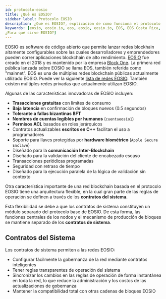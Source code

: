 ```yaml
---
id: protocolo-eosio
title: ¿Qué es EOSIO?
sidebar_label: Protocolo EOSIO
description: ¿Qué es EOSIO?, explicacion de como funciona el protocolo EOSIO
keywords: [eosio, eosio.io, eos, eosio, eosio.io, EOS, EOS Costa Rica, ¿Qué es un protocolo?,
¿Para qué sirve EOSIO?]
---
```


EOSIO es software de código abierto que permite lanzar redes blockhain altamente configurables sobre las cuales desarrolladores y emprendedores pueden correr aplicaciones blockchain de alto rendimiento. [EOSIO](https://eos.io/) fue creado en el 2018 y es mantenido por la empresa [Block One](https://block.one/). La primera red pública lanzada sobre EOSIO se llama EOS, también referida como "mainnet". EOS es una de múltiples redes blockchain públicas actualmente utilizado EOSIO. Puede ver la siguiente [lista de redes EOSIO](https://guias.eoscostarica.io/docs/comunidad/redes-eosio). También existen múltiples redes privadas que actualmente utilizan EOSIO.

Algunas de las características innovadoras de EOSIO incluyen:
- **Trasacciones gratuitas** con limites de consumo
- **Baja latencia** en confirmación de bloques nuevos (0.5 segundos)
- **Tolerante a fallas bizantinas BFT**
- **Nombres de cuentas legibles por humanos** (`cuentaeosio1`)
- **Permisos ACL** basados en roles jerárquicos
- Contratos actualizables **escritos en C++** facilitan el uso a programadores
- Soporte para llaves protegidas por **hardware biométrico** (`Apple Secure Enclave`)
- Diseñado para la **comunicación Inter-Blockchain**
- Diseñado para la validación del cliente de encabezado escaso
- Transacciones periódicas programadas
- Seguridad con retraso de tiempo
- Diseñado para la ejecución paralela de la lógica de validación sin contexto

Otra característica importante de una red blockchain basada en el protocolo EOSIO tiene una arquitectura flexible, en la cual gran parte de las reglas de operación se definen a través de los **contratos del sistema**.

Esta flexibilidad se debe a que los contratos de sistema constituyen un módulo separado del protocolo base de EOSIO. De esta forma, las funciones centrales de los nodos y el mecanismo de producción de bloques se mantiene separado de los **contratos de sistema**.

## Contratos del Sistema

Los contratos de sistema permiten a las redes EOSIO:

- Configurar fácilmente la gobernanza de la red mediante contratos inteligentes
- Tener reglas transparentes de operación del sistema
- Sincronizar los cambios en las reglas de operación de forma instantánea en toda la red, lo que reduce la administración y los costos de las actualizaciones de gobernanza
- Mantener la compatibilidad total con otras cadenas de bloques EOSIO

